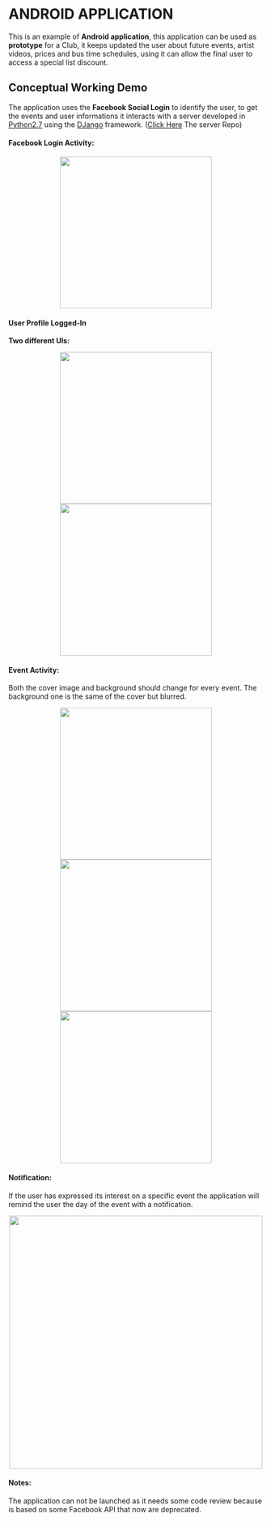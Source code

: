 

# ANDROID APPLICATION
This is an example of **Android application**, this application can be used as **prototype** for a Club, it keeps updated the user about future events, artist videos, prices and bus time schedules, using it can allow the final user to access a special list discount.  


## Conceptual Working Demo

The application uses the **Facebook Social Login** to identify the user, to get the events and user informations it interacts with a server developed in [Python2.7](https://www.python.org/) using the [DJango](https://www.djangoproject.com/) framework. ([Click Here](https://github.com/sn1p3r46/urbanserver) The server Repo)



#### Facebook Login Activity:

<p align="center">
  <img src="images/StartPage.png" width="300">
</p>

#### User Profile Logged-In

**Two different UIs:**

<p align="center">
  <img src="images/loggedin1.png" width="300">
  <img src="images/loggedin.png" width="300">
</p>

#### Event Activity:

Both the cover image and background should change for every event. The background one is the same of the cover but blurred.

<p align="center">
  <img src="images/event0.png" width="300">
  <img src="images/event1.png" width="300">
  <img src="images/event2.png" width="300">
</p>


#### Notification:

If the user has expressed its interest on a specific event the application will remind the user the day of the event with a notification.

<p align="center">
  <img src="images/notification.png" width="500">
</p>

#### Notes:

The application can not be launched as it needs some code review because is based on some Facebook API that now are deprecated. 
